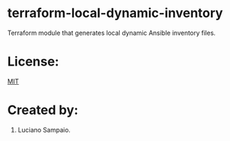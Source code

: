 # terraform-local-dynamic-inventory
Terraform module that generates local dynamic Ansible inventory files.

# License:

[MIT](LICENSE "MIT License")

# Created by: 

1. Luciano Sampaio.
